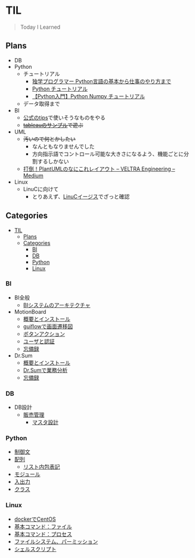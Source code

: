 # TIL

>Today I Learned

## Plans

- DB
- Python
  - チュートリアル
    - [独学プログラマー Python言語の基本から仕事のやり方まで](https://honto.jp/ebook/pd_28990263.html)
    - [Python チュートリアル](https://docs.python.org/ja/3/tutorial/index.html)
    - [【Python入門】Python Numpy チュートリアル](https://avinton.com/academy/python-numpy-tutorial-japanese/)
  - データ取得まで
- BI
  - [公式のtips](http://navi.wingarc.com/motionboard/)で使いそうなものをやる
  - ~~[tableauのサンプル](https://public.tableau.com/s/resources?build=20183.18.1219.1533&edition=public&lang=ja-jp&platform=windows&version=2018.3)で遊ぶ~~
- UML
  - ~~汚いので何とかしたい~~
    - なんともなりませんでした
    - 方向指示語でコントロール可能な大きさになるよう、機能ごとに分割するしかない
  - [打倒！PlantUMLのなにこれレイアウト – VELTRA Engineering – Medium](https://medium.com/veltra-engineering/how-difficult-it-is-to-adjust-the-layout-using-plantuml-997884410db5)
- Linux
  - LinuCに向けて
    - とりあえず、[LinuCイージス](https://www.infraeye.com/study/studyz4.html)でざっと確認

## Categories

- [TIL](#til)
  - [Plans](#plans)
  - [Categories](#categories)
    - [BI](#bi)
    - [DB](#db)
    - [Python](#python)
    - [Linux](#linux)

### BI

- BI全般
  - [BIシステムのアーキテクチャ](./BI/BI.md)
- MotionBoard
  - [概要とインストール](./BI/MotionBoard/Install.md)
  - [guiflowで画面遷移図](./BI/MotionBoard/guiflow.md)
  - [ボタンアクション](./BI/MotionBoard/buttonAction.md)
  - [ユーザと認証](./BI/MotionBoard/auth.md)
  - [忘備録](./BI/MotionBoard/tips.md)
- Dr.Sum
  - [概要とインストール](./BI/Dr.Sum/Install.md)
  - [Dr.Sumで業務分析](./BI/Dr.Sum/Analysis.md)
  - [忘備録](./BI/Dr.Sum/tips.md)

### DB

- DB設計
  - [販売管理](./DB/販売管理.md)
    - [マスタ設計](./DB/販売管理_マスタ.md)

### Python

- [制御文](./Python/loop.md)
- [配列](./Python/array.md)
  - [リスト内包表記](./Python/list.md)
- [モジュール](./Python/module.md)
- [入出力](./Python/stdinout.md)
- [クラス](./Python/class.md)

### Linux

- [dockerでCentOS](./Linux/centos01.md)
- [基本コマンド：ファイル](./Linux/centos02.md)
- [基本コマンド：プロセス](./Linux/centos03.md)
- [ファイルシステム、パーミッション](./Linux/centos04.md)
- [シェルスクリプト](./Linux/centos05.md)